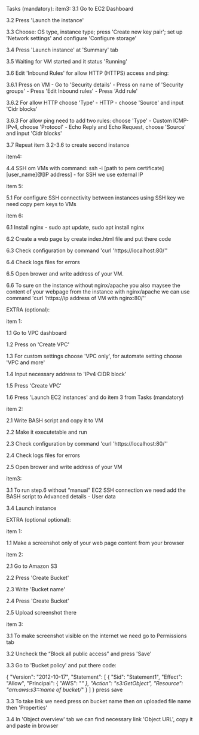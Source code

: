 Tasks (mandatory):
item3:
3.1 Go to EC2 Dashboard

3.2 Press 'Launch the instance'

3.3 Choose: OS type, instance type; press 'Create new key pair'; set up 'Network settings' and configure 'Configure storage' 

3.4 Press 'Launch instance' at 'Summary' tab

3.5 Waiting for VM started and it status 'Running'

3.6 Edit 'Inbound Rules' for allow HTTP (HTTPS) access and ping:

3.6.1 Press on VM - Go to 'Security details' - Press on name of 'Security groups' - Press 'Edit Inbound rules' - Press 'Add rule'

3.6.2 For allow HTTP choose 'Type' - HTTP - choose 'Source' and input 'Cidr blocks'

3.6.3 For allow ping need to add two rules: choose 'Type' - Custom ICMP-IPv4, choose 'Protocol' - Echo Reply and Echo Request, choose 'Source' and input 'Cidr blocks'

3.7 Repeat item 3.2-3.6 to create second instance


item4:

4.4 SSH om VMs with command: ssh -i [path to pem certificate] [user_name]@[IP address] - for SSH we use external IP


item 5:

5.1 For configure SSH connectivity between instances using SSH key we need copy pem keys to VMs


item 6:

6.1 Install nginx - sudo apt update, sudo apt install nginx

6.2 Create a web page by create index.html file and put there code

6.3 Check configuration by command 'curl 'https://localhost:80/''

6.4 Check logs files for errors

6.5 Open brower and write address of your VM.

6.6 To sure on the instance without nginx/apache you also maysee the content of your webpage from the instance with nginx/apache we can use command  'curl 'https://ip address of VM with nginx:80/'' 




EXTRA (optional):

item 1:

1.1 Go to VPC dashboard

1.2 Press on 'Create VPC' 

1.3 For custom settings choose 'VPC only', for automate setting choose 'VPC and more'

1.4 Input necessary address to 'IPv4 CIDR block'

1.5 Press 'Create VPC'

1.6 Press 'Launch EC2 instances' and do item 3 from Tasks (mandatory)


item 2:

2.1 Write BASH script and copy it to VM

2.2 Make it executetable and run

2.3 Check configuration by command 'curl 'https://localhost:80/''

2.4 Check logs files for errors

2.5 Open brower and write address of your VM


item3:

3.1 To run step.6 without “manual” EC2 SSH connection we need add the BASH script to Advanced details - User data

3.4 Launch instance



EXTRA (optional optional):

item 1:

1.1 Make a screenshot only of your web page сontent from your browser


item 2:

2.1 Go to Amazon S3

2.2 Press 'Create Bucket'

2.3 Write 'Bucket name'

2.4 Press 'Create Bucket'

2.5 Upload screenshot there


item 3:

3.1 To make screenshot visible on the internet we need go to Permissions tab

3.2 Uncheck the “Block all public access” and press 'Save'

3.3 Go to 'Bucket policy' and put there code:

{
    "Version": "2012-10-17",
    "Statement": [
        {
            "Sid": "Statement1",
            "Effect": "Allow",
            "Principal": {
                "AWS": "*"
            },
            "Action": "s3:GetObject",
            "Resource": "arn:aws:s3:::name of bucket/*"
        }
    ]
}
press save

3.3 To take link we need press on bucket name then on uploaded file name then 'Properties'

3.4 In 'Object overview' tab we can find necessary link 'Object URL', copy it and paste in browser 

